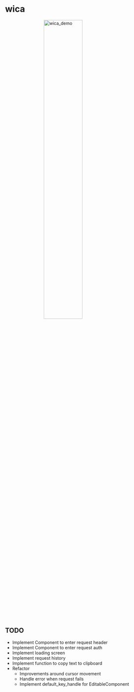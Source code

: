 # wica

<img title='wica_demo' alt='wica_demo' src='https://user-images.githubusercontent.com/49638956/167323693-a6a925ab-d434-4d71-bcbd-a2cc8d1fc14e.gif' width="1200" style="display: block; margin-left: auto; margin-right: auto; width: 50%;">

## TODO
- Implement Component to enter request header
- Implement Component to enter request auth
- Implement loading screen
- Implement request history
- Implement function to copy text to clipboard
- Refactor
  - Improvements around cursor movement
  - Handle error when request fails
  - Implement default_key_handle for EditableComponent
